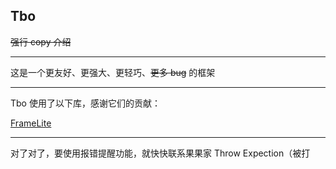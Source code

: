 ## Tbo

<del>强行 copy 介绍</del>

---

这是一个更友好、更强大、更轻巧、<del>更多 bug</del> 的框架

---

Tbo 使用了以下库，感谢它们的贡献：

[FrameLite](https://github.com/U2FsdGVkX1/FrameLite)

---

对了对了，要使用报错提醒功能，就快快联系果果家 Throw Expection（被打
